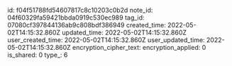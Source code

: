 id: f04f51788fd54607817c8c10203c0b2d
note_id: 04f60329fa59421bbda0919c530ec989
tag_id: 07080cf397844136ab9c808bdf386949
created_time: 2022-05-02T14:15:32.860Z
updated_time: 2022-05-02T14:15:32.860Z
user_created_time: 2022-05-02T14:15:32.860Z
user_updated_time: 2022-05-02T14:15:32.860Z
encryption_cipher_text: 
encryption_applied: 0
is_shared: 0
type_: 6